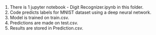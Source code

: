 1. There is 1 jupyter notebook - Digit Recognizer.ipynb in this folder.
2. Code predicts labels for MNIST dataset using a deep neural network.
3. Model is trained on train.csv. 
4. Predictions are made on test.csv. 
5. Results are stored in Prediction.csv.